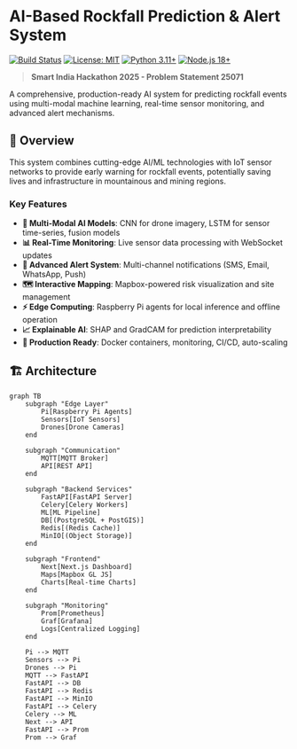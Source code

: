 # AI-Based Rockfall Prediction & Alert System

[![Build Status](https://github.com/your-repo/rockfall-prediction/workflows/CI/badge.svg)](https://github.com/your-repo/rockfall-prediction/actions)
[![License: MIT](https://img.shields.io/badge/License-MIT-yellow.svg)](https://opensource.org/licenses/MIT)
[![Python 3.11+](https://img.shields.io/badge/python-3.11+-blue.svg)](https://www.python.org/downloads/)
[![Node.js 18+](https://img.shields.io/badge/node-18+-green.svg)](https://nodejs.org/)

> **Smart India Hackathon 2025 - Problem Statement 25071**

A comprehensive, production-ready AI system for predicting rockfall events using multi-modal machine learning, real-time sensor monitoring, and advanced alert mechanisms.

## 🎯 Overview

This system combines cutting-edge AI/ML technologies with IoT sensor networks to provide early warning for rockfall events, potentially saving lives and infrastructure in mountainous and mining regions.

### Key Features

- **🧠 Multi-Modal AI Models**: CNN for drone imagery, LSTM for sensor time-series, fusion models
- **📊 Real-Time Monitoring**: Live sensor data processing with WebSocket updates
- **🚨 Advanced Alert System**: Multi-channel notifications (SMS, Email, WhatsApp, Push)
- **🗺️ Interactive Mapping**: Mapbox-powered risk visualization and site management
- **⚡ Edge Computing**: Raspberry Pi agents for local inference and offline operation
- **📈 Explainable AI**: SHAP and GradCAM for prediction interpretability
- **🔧 Production Ready**: Docker containers, monitoring, CI/CD, auto-scaling

## 🏗️ Architecture

```mermaid
graph TB
    subgraph "Edge Layer"
        Pi[Raspberry Pi Agents]
        Sensors[IoT Sensors]
        Drones[Drone Cameras]
    end
    
    subgraph "Communication"
        MQTT[MQTT Broker]
        API[REST API]
    end
    
    subgraph "Backend Services"
        FastAPI[FastAPI Server]
        Celery[Celery Workers]
        ML[ML Pipeline]
        DB[(PostgreSQL + PostGIS)]
        Redis[(Redis Cache)]
        MinIO[(Object Storage)]
    end
    
    subgraph "Frontend"
        Next[Next.js Dashboard]
        Maps[Mapbox GL JS]
        Charts[Real-time Charts]
    end
    
    subgraph "Monitoring"
        Prom[Prometheus]
        Graf[Grafana]
        Logs[Centralized Logging]
    end
    
    Pi --> MQTT
    Sensors --> Pi
    Drones --> Pi
    MQTT --> FastAPI
    FastAPI --> DB
    FastAPI --> Redis
    FastAPI --> MinIO
    FastAPI --> Celery
    Celery --> ML
    Next --> API
    FastAPI --> Prom
    Prom --> Graf
